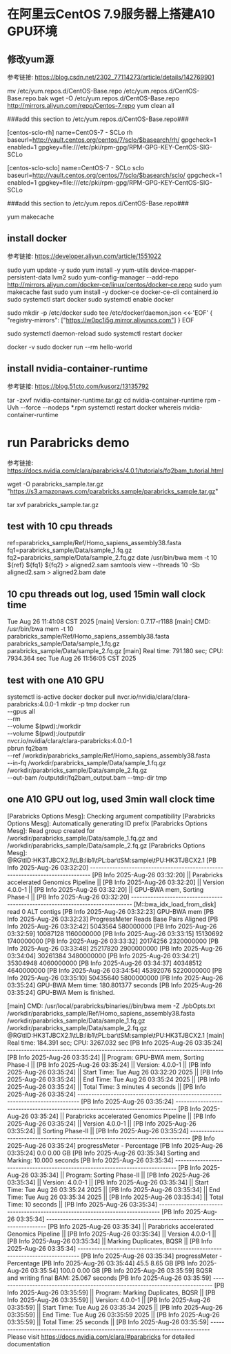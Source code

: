 # 在阿里云CentOS 7.9服务器上搭建A10 GPU环境

## 修改yum源
参考链接: https://blog.csdn.net/2302_77114273/article/details/142769901

mv /etc/yum.repos.d/CentOS-Base.repo /etc/yum.repos.d/CentOS-Base.repo.bak
wget -O /etc/yum.repos.d/CentOS-Base.repo http://mirrors.aliyun.com/repo/Centos-7.repo
yum clean all

###add this section to  /etc/yum.repos.d/CentOS-Base.repo###

[centos-sclo-rh]
name=CentOS-7 - SCLo rh
baseurl=http://vault.centos.org/centos/7/sclo/$basearch/rh/
gpgcheck=1
enabled=1
gpgkey=file:///etc/pki/rpm-gpg/RPM-GPG-KEY-CentOS-SIG-SCLo
 
[centos-sclo-sclo]
name=CentOS-7 - SCLo sclo
baseurl=http://vault.centos.org/centos/7/sclo/$basearch/sclo/
gpgcheck=1
enabled=1
gpgkey=file:///etc/pki/rpm-gpg/RPM-GPG-KEY-CentOS-SIG-SCLo

###add this section to  /etc/yum.repos.d/CentOS-Base.repo###

yum makecache


## install docker
参考链接:  https://developer.aliyun.com/article/1551022

sudo yum update -y
sudo yum install -y yum-utils device-mapper-persistent-data lvm2
sudo yum-config-manager --add-repo http://mirrors.aliyun.com/docker-ce/linux/centos/docker-ce.repo
sudo yum makecache fast
sudo yum install -y docker-ce docker-ce-cli containerd.io
sudo systemctl start docker
sudo systemctl enable docker

sudo mkdir -p /etc/docker
sudo tee /etc/docker/daemon.json <<-'EOF'
{
  "registry-mirrors": ["https://w0pc1i5g.mirror.aliyuncs.com"]
}
EOF

sudo systemctl daemon-reload
sudo systemctl restart docker

docker -v
sudo docker run --rm hello-world

## install nvidia-container-runtime 
参考链接:  https://blog.51cto.com/kusorz/13135792

tar -zxvf nvidia-container-runtime.tar.gz
cd nvidia-container-runtime
rpm -Uvh --force --nodeps *.rpm
systemctl restart docker
whereis nvidia-container-runtime

# run Parabricks demo
参考链接:  https://docs.nvidia.com/clara/parabricks/4.0.1/tutorials/fq2bam_tutorial.html

wget -O parabricks_sample.tar.gz \
"https://s3.amazonaws.com/parabricks.sample/parabricks_sample.tar.gz"

tar xvf parabricks_sample.tar.gz

## test with 10 cpu threads
ref=parabricks_sample/Ref/Homo_sapiens_assembly38.fasta 
fq1=parabricks_sample/Data/sample_1.fq.gz 
fq2=parabricks_sample/Data/sample_2.fq.gz 
date
/usr/bin/bwa mem -t 10 ${ref} ${fq1} ${fq2} > aligned2.sam
samtools view --threads 10 -Sb aligned2.sam > aligned2.bam
date

## 10 cpu threads out log, used 15min wall clock time
Tue Aug 26 11:41:08 CST 2025
[main] Version: 0.7.17-r1188
[main] CMD: /usr/bin/bwa mem -t 10 parabricks_sample/Ref/Homo_sapiens_assembly38.fasta parabricks_sample/Data/sample_1.fq.gz parabricks_sample/Data/sample_2.fq.gz
[main] Real time: 791.180 sec; CPU: 7934.364 sec
Tue Aug 26 11:56:05 CST 2025

## test with one A10 GPU
systemctl is-active docker
docker pull nvcr.io/nvidia/clara/clara-parabricks:4.0.0-1
mkdir -p tmp
docker run \
      --gpus all \
      --rm \
      --volume $(pwd):/workdir \
      --volume $(pwd):/outputdir \
    nvcr.io/nvidia/clara/clara-parabricks:4.0.0-1 \
    pbrun fq2bam \
      --ref /workdir/parabricks_sample/Ref/Homo_sapiens_assembly38.fasta \
      --in-fq /workdir/parabricks_sample/Data/sample_1.fq.gz /workdir/parabricks_sample/Data/sample_2.fq.gz \
      --out-bam /outputdir/fq2bam_output.bam --tmp-dir tmp


## one A10 GPU out log, used 3min wall clock time
[Parabricks Options Mesg]: Checking argument compatibility
[Parabricks Options Mesg]: Automatically generating ID prefix
[Parabricks Options Mesg]: Read group created for /workdir/parabricks_sample/Data/sample_1.fq.gz and
/workdir/parabricks_sample/Data/sample_2.fq.gz
[Parabricks Options Mesg]: @RG\tID:HK3TJBCX2.1\tLB:lib1\tPL:bar\tSM:sample\tPU:HK3TJBCX2.1
[PB Info 2025-Aug-26 03:32:20] ------------------------------------------------------------------------------
[PB Info 2025-Aug-26 03:32:20] ||                 Parabricks accelerated Genomics Pipeline                 ||
[PB Info 2025-Aug-26 03:32:20] ||                              Version 4.0.0-1                             ||
[PB Info 2025-Aug-26 03:32:20] ||                       GPU-BWA mem, Sorting Phase-I                       ||
[PB Info 2025-Aug-26 03:32:20] ------------------------------------------------------------------------------
[M::bwa_idx_load_from_disk] read 0 ALT contigs
[PB Info 2025-Aug-26 03:32:23] GPU-BWA mem
[PB Info 2025-Aug-26 03:32:23] ProgressMeter    Reads           Base Pairs Aligned
[PB Info 2025-Aug-26 03:32:42] 5043564          580000000
[PB Info 2025-Aug-26 03:32:59] 10087128 1160000000
[PB Info 2025-Aug-26 03:33:15] 15130692 1740000000
[PB Info 2025-Aug-26 03:33:32] 20174256 2320000000
[PB Info 2025-Aug-26 03:33:48] 25217820 2900000000
[PB Info 2025-Aug-26 03:34:04] 30261384 3480000000
[PB Info 2025-Aug-26 03:34:21] 35304948 4060000000
[PB Info 2025-Aug-26 03:34:37] 40348512 4640000000
[PB Info 2025-Aug-26 03:34:54] 45392076 5220000000
[PB Info 2025-Aug-26 03:35:10] 50435640 5800000000
[PB Info 2025-Aug-26 03:35:24] 
GPU-BWA Mem time: 180.801377 seconds
[PB Info 2025-Aug-26 03:35:24] GPU-BWA Mem is finished.


[main] CMD: /usr/local/parabricks/binaries//bin/bwa mem -Z ./pbOpts.txt /workdir/parabricks_sample/Ref/Homo_sapiens_assembly38.fasta /workdir/parabricks_sample/Data/sample_1.fq.gz /workdir/parabricks_sample/Data/sample_2.fq.gz @RG\tID:HK3TJBCX2.1\tLB:lib1\tPL:bar\tSM:sample\tPU:HK3TJBCX2.1
[main] Real time: 184.391 sec; CPU: 3267.032 sec
[PB Info 2025-Aug-26 03:35:24] ------------------------------------------------------------------------------
[PB Info 2025-Aug-26 03:35:24] ||        Program:                      GPU-BWA mem, Sorting Phase-I        ||
[PB Info 2025-Aug-26 03:35:24] ||        Version:                                           4.0.0-1        ||
[PB Info 2025-Aug-26 03:35:24] ||        Start Time:                       Tue Aug 26 03:32:20 2025        ||
[PB Info 2025-Aug-26 03:35:24] ||        End Time:                         Tue Aug 26 03:35:24 2025        ||
[PB Info 2025-Aug-26 03:35:24] ||        Total Time:                            3 minutes 4 seconds        ||
[PB Info 2025-Aug-26 03:35:24] ------------------------------------------------------------------------------
[PB Info 2025-Aug-26 03:35:24] ------------------------------------------------------------------------------
[PB Info 2025-Aug-26 03:35:24] ||                 Parabricks accelerated Genomics Pipeline                 ||
[PB Info 2025-Aug-26 03:35:24] ||                              Version 4.0.0-1                             ||
[PB Info 2025-Aug-26 03:35:24] ||                             Sorting Phase-II                             ||
[PB Info 2025-Aug-26 03:35:24] ------------------------------------------------------------------------------
[PB Info 2025-Aug-26 03:35:24] progressMeter - Percentage
[PB Info 2025-Aug-26 03:35:24] 0.0       0.00 GB
[PB Info 2025-Aug-26 03:35:34] Sorting and Marking: 10.000 seconds
[PB Info 2025-Aug-26 03:35:34] ------------------------------------------------------------------------------
[PB Info 2025-Aug-26 03:35:34] ||        Program:                                  Sorting Phase-II        ||
[PB Info 2025-Aug-26 03:35:34] ||        Version:                                           4.0.0-1        ||
[PB Info 2025-Aug-26 03:35:34] ||        Start Time:                       Tue Aug 26 03:35:24 2025        ||
[PB Info 2025-Aug-26 03:35:34] ||        End Time:                         Tue Aug 26 03:35:34 2025        ||
[PB Info 2025-Aug-26 03:35:34] ||        Total Time:                                     10 seconds        ||
[PB Info 2025-Aug-26 03:35:34] ------------------------------------------------------------------------------
[PB Info 2025-Aug-26 03:35:34] ------------------------------------------------------------------------------
[PB Info 2025-Aug-26 03:35:34] ||                 Parabricks accelerated Genomics Pipeline                 ||
[PB Info 2025-Aug-26 03:35:34] ||                              Version 4.0.0-1                             ||
[PB Info 2025-Aug-26 03:35:34] ||                         Marking Duplicates, BQSR                         ||
[PB Info 2025-Aug-26 03:35:34] ------------------------------------------------------------------------------
[PB Info 2025-Aug-26 03:35:34] progressMeter -  Percentage
[PB Info 2025-Aug-26 03:35:44] 45.5      8.65 GB
[PB Info 2025-Aug-26 03:35:54] 100.0     0.00 GB
[PB Info 2025-Aug-26 03:35:59] BQSR and writing final BAM:  25.067 seconds
[PB Info 2025-Aug-26 03:35:59] ------------------------------------------------------------------------------
[PB Info 2025-Aug-26 03:35:59] ||        Program:                          Marking Duplicates, BQSR        ||
[PB Info 2025-Aug-26 03:35:59] ||        Version:                                           4.0.0-1        ||
[PB Info 2025-Aug-26 03:35:59] ||        Start Time:                       Tue Aug 26 03:35:34 2025        ||
[PB Info 2025-Aug-26 03:35:59] ||        End Time:                         Tue Aug 26 03:35:59 2025        ||
[PB Info 2025-Aug-26 03:35:59] ||        Total Time:                                     25 seconds        ||
[PB Info 2025-Aug-26 03:35:59] ------------------------------------------------------------------------------
Please visit https://docs.nvidia.com/clara/#parabricks for detailed documentation


